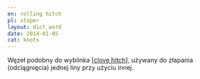 ```yaml
---
en: rolling hitch
pl: stoper
layout: dict_word
date: 2014-01-05
cat: knots
---
```


Węzeł podobny do wyblinka [[clove hitch](/dict/clove-hitch.html)], używany do złapania (odciągnięcia) jednej liny przy użyciu innej.